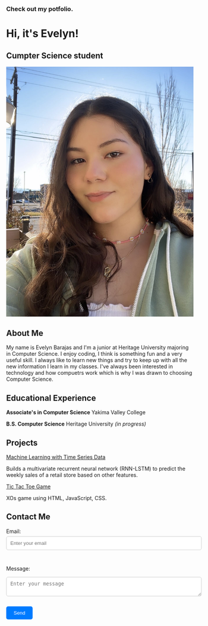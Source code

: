 ### Check out my potfolio.

# Hi, it's Evelyn! 

## Cumpter Science student

![My picture](Me.jpg)
## About Me

My name is Evelyn Barajas and I'm a junior at Heritage University majoring in Computer Science. I enjoy coding, I think is something fun and a very useful skill. I always like to learn new things and try to keep up with all the new information I learn in my classes. I've always been interested in technology and how compuetrs work which is why I was drawn to choosing Computer Science.

## Educational Experience

**Associate's in Computer Science** Yakima Valley College

**B.S. Computer Science** Heritage University *(in progress)*

## Projects
[Machine Learning with Time Series Data](https://colab.research.google.com/drive/1LOK0fIyfCzOs6xsucTevoavBp1ql96Qq?usp=share_link)

Builds a multivariate recurrent neural network (RNN-LSTM) to predict the weekly sales of a retail store based on other features.

[Tic Tac Toe Game](/TicTacToe.html) 

XOs game using HTML, JavaScript, CSS.

## Contact Me

<label for="email">Email:</label>
<input type="email" id="email" name="_replyto" placeholder="Enter your email" required><br>

<label for="message">Message:</label>
<textarea id="message" name="message" placeholder="Enter your message" required></textarea><br>

<input type="submit" value="Send">

<style> 
  form { 
    display: inline-block; text-align: left; 
  } 
  label { 
    display: block; margin-bottom: 5px; 
  } 
  input[type="text"], input[type="email"], textarea { 
    display: block; width: 100%; 
    padding: 10px; 
    margin-bottom: 10px; 
    border-radius: 5px; 
    border: 1px solid #ccc; 
  } 
  input[type="submit"] { 
    background-color: #007bff; 
    color: #fff; padding: 10px 20px; 
    border: none; 
    border-radius: 5px; 
    cursor: pointer;
   } 
</style>

